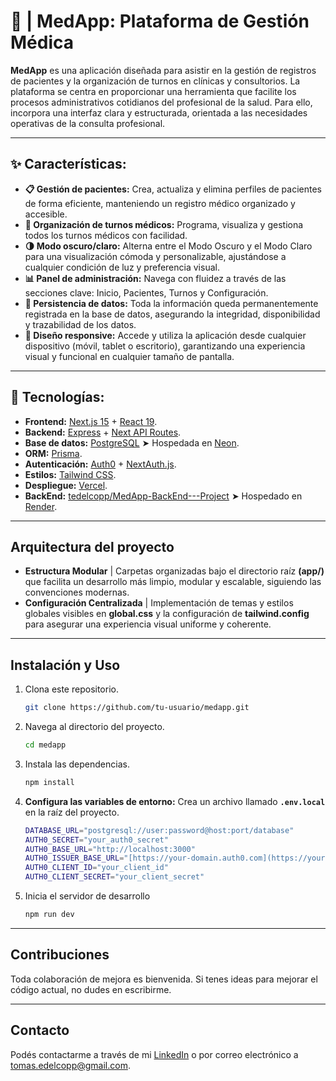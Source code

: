 # **🏥 | MedApp: Plataforma de Gestión Médica**

**MedApp** es una aplicación diseñada para asistir en la gestión de registros de pacientes y la organización de turnos en clínicas y consultorios. La plataforma se centra en proporcionar una herramienta que facilite los procesos administrativos cotidianos del profesional de la salud. Para ello, incorpora una interfaz clara y estructurada, orientada a las necesidades operativas de la consulta profesional.

---

## **✨ Características:**

- **📋 Gestión de pacientes:** Crea, actualiza y elimina perfiles de pacientes de forma eficiente, manteniendo un registro médico organizado y accesible.
- **📅 Organización de turnos médicos:** Programa, visualiza y gestiona todos los turnos médicos con facilidad.
- **🌗 Modo oscuro/claro:** Alterna entre el Modo Oscuro y el Modo Claro para una visualización cómoda y personalizable, ajustándose a cualquier condición de luz y preferencia visual.
- **📊 Panel de administración:** Navega con fluidez a través de las secciones clave: Inicio, Pacientes, Turnos y Configuración.
- **💾 Persistencia de datos:** Toda la información queda permanentemente registrada en la base de datos, asegurando la integridad, disponibilidad y trazabilidad de los datos.
- **📱 Diseño responsive:** Accede y utiliza la aplicación desde cualquier dispositivo (móvil, tablet o escritorio), garantizando una experiencia visual y funcional en cualquier tamaño de pantalla.
---

## 🚀 Tecnologías:

- **Frontend:** [Next.js 15](https://nextjs.org/) + [React 19](https://react.dev/).
- **Backend:** [Express](https://expressjs.com/) + [Next API Routes](https://nextjs.org/docs/api-routes/introduction).
- **Base de datos:** [PostgreSQL](https://www.postgresql.org/) ➤ Hospedada en [Neon](https://neon.tech/).
- **ORM:** [Prisma](https://www.prisma.io/).
- **Autenticación:** [Auth0](https://auth0.com/) + [NextAuth.js](https://next-auth.js.org/).
- **Estilos:** [Tailwind CSS](https://tailwindcss.com/).
- **Despliegue:** [Vercel](https://vercel.com/).
- **BackEnd:** [tedelcopp/MedApp-BackEnd---Project](https://github.com/tedelcopp/MedApp-BackEnd---Project) ➤ Hospedado en [Render](https://render.com/).

---

## **Arquitectura del proyecto**

- **Estructura Modular** | Carpetas organizadas bajo el directorio raíz **(app/)** que facilita un desarrollo más limpio, modular y escalable, siguiendo las convenciones modernas.
- **Configuración Centralizada** | Implementación de temas y estilos globales visibles en **global.css** y la configuración de **tailwind.config** para asegurar una experiencia visual uniforme y coherente.
---

## **Instalación y Uso**

1. Clona este repositorio.
   ```bash
   git clone https://github.com/tu-usuario/medapp.git
   ```
2. Navega al directorio del proyecto.
   ```bash
   cd medapp
   ```
3. Instala las dependencias.
   ```bash
   npm install
   ```
4. **Configura las variables de entorno:** Crea un archivo llamado **`.env.local`** en la raíz del proyecto.

    ```bash
    DATABASE_URL="postgresql://user:password@host:port/database"
    AUTH0_SECRET="your_auth0_secret"
    AUTH0_BASE_URL="http://localhost:3000"
    AUTH0_ISSUER_BASE_URL="[https://your-domain.auth0.com](https://your-domain.auth0.com)"
    AUTH0_CLIENT_ID="your_client_id"
    AUTH0_CLIENT_SECRET="your_client_secret"
    ```
5. Inicia el servidor de desarrollo
   ```bash
   npm run dev
   ```
---

## **Contribuciones**

Toda colaboración de mejora es bienvenida. Si tenes ideas para mejorar el código actual, no dudes en escribirme.

---

## **Contacto**

Podés contactarme a través de mi [LinkedIn](https://www.linkedin.com/in/edelcopp/) o por correo electrónico a [tomas.edelcopp@gmail.com](mailto:tomas.edelcopp@gmail.com).

